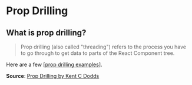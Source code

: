 # Prop Drilling

## What is prop drilling?

> Prop drilling (also called "threading") refers to the process you have to go through to get data to parts of the React Component tree.

Here are a few [[prop drilling examples]].

**Source**: [Prop Drilling by Kent C Dodds](https://kentcdodds.com/blog/prop-drilling#what-is-prop-drilling)


[//begin]: # "Autogenerated link references for markdown compatibility"
[prop drilling examples]: prop-drilling-examples "Prop Drilling Examples"
[//end]: # "Autogenerated link references"